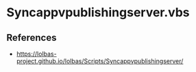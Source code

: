 # Syncappvpublishingserver.vbs

## References
* https://lolbas-project.github.io/lolbas/Scripts/Syncappvpublishingserver/
